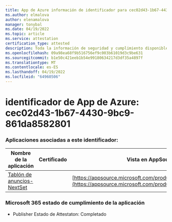 ```yaml
---
title: App de Azure información de identificador para cec02d43-1b67-4430-9bc9-861da8582801
ms.author: elmalova
author: elenamalova
manager: tonybal
ms.date: 04/19/2022
ms.topic: article
ms.service: attestation
certification_type: attested
description: Toda la información de seguridad y cumplimiento disponible para cec02d43-1b67-4430-9bc9-861da8582801.
ms.openlocfilehash: 09a98ea68f9b516756ef9c003b61019d3c9be631
ms.sourcegitcommit: b1e50c421eeb1b54e99180634217d3df35a4897f
ms.translationtype: MT
ms.contentlocale: es-ES
ms.lasthandoff: 04/19/2022
ms.locfileid: "64960506"
---
```

# <a name="azure-app-id-cec02d43-1b67-4430-9bc9-861da8582801"></a>identificador de App de Azure: cec02d43-1b67-4430-9bc9-861da8582801


### <a name="apps-associated-with-this-id"></a>Aplicaciones asociadas a este identificador:
| **Nombre de la aplicación** | **Certificado** | **Vista en AppSource** |
|--------------|---------------|-----------------------|
| [Tablón de anuncios- NextSet](../forward/WA200002122.md) |  | [https://appsource.microsoft.com/product/office/WA200002122](https://appsource.microsoft.com/product/office/WA200002122) |

### <a name="microsoft-365-app-compliance-status"></a>Microsoft 365 estado de cumplimiento de la aplicación
- Publisher Estado de Attestaton: Completado
